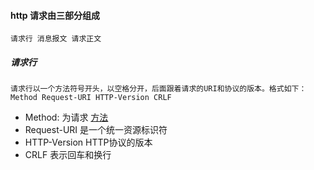 

#### http 请求由三部分组成

```
请求行 消息报文 请求正文

```

##### 请求行

```
请求行以一个方法符号开头，以空格分开，后面跟着请求的URI和协议的版本。格式如下：
Method Request-URI HTTP-Version CRLF
```

- Method: 为请求 [方法](http://baidu.com)
- Request-URI 是一个统一资源标识符
- HTTP-Version HTTP协议的版本
- CRLF 表示回车和换行